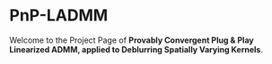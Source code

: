 # PnP-LADMM
Welcome to the Project Page of **Provably Convergent Plug \& Play Linearized ADMM, applied to Deblurring Spatially Varying Kernels**.

